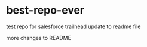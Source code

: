 # best-repo-ever
test repo for salesforce trailhead
update to readme file

more changes to README


